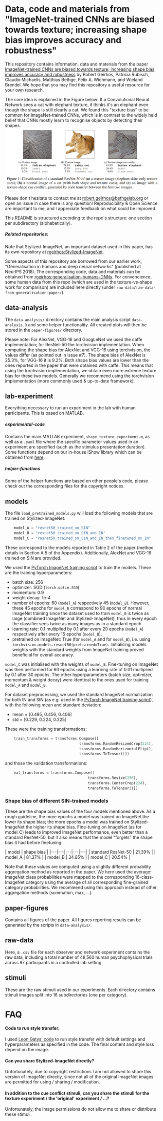# Data, code and materials from <br>"ImageNet-trained CNNs are biased towards texture; increasing shape bias improves accuracy and robustness"

This repository contains information, data and materials from the paper [ImageNet-trained CNNs are biased towards texture; increasing shape bias improves accuracy and robustness](https://openreview.net/forum?id=Bygh9j09KX) by Robert Geirhos, Patricia Rubisch, Claudio Michaelis, Matthias Bethge, Felix A. Wichmann, and Wieland Brendel. We hope that you may find this repository a useful resource for your own research.

The core idea is explained in the Figure below: If a Convolutional Neural Network sees a cat with elephant texture, it thinks it's an elephant even though the shape is still clearly a cat. We found this "texture bias" to be common for ImageNet-trained CNNs, which is in contrast to the widely held belief that CNNs mostly learn to recognise objects by detecting their shapes.
![intro_figure](./paper-figures/introduction/intro_figure.png) 

Please don't hesitate to contact me at robert.geirhos@bethgelab.org or open an issue in case there is any question! Reproducibility & Open Science are important to me, and I appreciate feedback on what could be improved.

This README is structured according to the repo's structure: one section per subdirectory (alphabetically).

##### Related repositories:
Note that Stylized-ImageNet, an important dataset used in this paper, has its own repository at [rgeirhos:Stylized-ImageNet](https://github.com/rgeirhos/Stylized-ImageNet).

Some aspects of this repository are borrowed from our earlier work, "Generalisation in humans and deep neural networks" (published at NeurIPS 2018). The corresponding code, data and materials can be obtained from [rgeirhos:generalisation-humans-DNNs](https://github.com/rgeirhos/generalisation-humans-DNNs). For convencience, some human data from this repo (which are used in the texture-vs-shape work for comparison) are included here directly (under ``raw-data/raw-data-from-generalisation-paper/``).


## data-analysis
The ``data-analysis/`` directory contains the main analysis script ``data-analysis.R`` and some helper functionality. All created plots will then be stored in the ``paper-figures/`` directory.

Please note: For AlexNet, VGG-16 and GoogLeNet we used the caffe implementation; for ResNet-50 the torchvision implementation. When computing the shape bias for AlexNet and VGG-16 using torchvision, the values differ (as pointed out in issue #7). The shape bias of AlexNet is 25.3%, for VGG-16 it is 9.2%. Both shape bias values are lower than the ones reported in the paper that were obtained with caffe. This means that using the torchvision implementation, we obtain even more extreme texture bias for these two models. Generally we recommend using the torchvision implementation (more commonly used & up-to-date framework).

## lab-experiment
Everything necessary to run an experiment in the lab with human participants. This is based on MATLAB.

##### experimental-code
Contains the main MATLAB experiment, `shape_texture_experiment.m`, as well as a `.yaml` file where the specific parameter values used in an experiment are specified (such as the stimulus presentation duration). Some functions depend on our in-house iShow library which can be obtained from [here](http://dx.doi.org/10.5281/zenodo.34217).

##### helper-functions
Some of the helper functions are based on other people's code, please check out the corresponding files for the copyright notices.


## models
The file ``load_pretrained_models.py`` will load the following models that are trained on Stylized-ImageNet:

```python
    model_A = "resnet50_trained_on_SIN"
    model_B = "resnet50_trained_on_SIN_and_IN"
    model_C = "resnet50_trained_on_SIN_and_IN_then_finetuned_on_IN"
```
These correspond to the models reported in Table 2 of the paper (method details in Section A.5 of the Appendix). Additionally, AlexNet and VGG-16 trained on SIN are provided.

We used the [PyTorch ImageNet training script](https://github.com/pytorch/examples/tree/master/imagenet)  to train the models. These are the training hyperparameters:

- batch size: 256
- optimizer: SGD (`torch.optim.SGD`)
- momentum: 0.9
- weight decay: 1e-4
- number of epochs: 60 (`model_A`) respectively 45 (`model_B`). However, these 45 epochs for `model_B` correspond to 90 epochs of normal ImageNet training since the dataset used to train `model_B` is twice as large (combined ImageNet and Stylized-ImageNet), thus in every epoch the classifier sees twice as many images as in a standard epoch.
- learning rate: 0.1 multiplied by 0.1 after every 20 epochs (`model_A`) respectively after every 15 epochs (`model_B`).
- pretrained on ImageNet: True (for `model_A` and for `model_B`), i.e. using `torchvision.models.resnet50(pretrained=True)`. Initialising models weights with the standard weights from ImageNet training proved beneficial for overall accuracy.

`model_C` was initialised with the weights of `model_B`. Fine-tuning on ImageNet was then performed for 60 epochs using a learning rate of 0.01 multiplied by 0.1 after 30 epochs. The other hyperparameters (batch size, optimizer, momentum & weight decay) were identical to the ones used for training `model_A` and `model_B`.

For dataset preprocessing, we used the standard ImageNet normalization for both IN and SIN (as e.g. used in the [PyTorch ImageNet training script](https://github.com/pytorch/examples/tree/master/imagenet)), with the following mean and standard deviation:

- mean = [0.485, 0.456, 0.406]
- std = [0.229, 0.224, 0.225]

These were the training transformations:

```python
    train_transforms = transforms.Compose([
                                  transforms.RandomResizedCrop(224),
                                  transforms.RandomHorizontalFlip(),
                                  transforms.ToTensor()])
```

and those the validation transformations:
```python                                  
    val_transforms = transforms.Compose([
                                      transforms.Resize(256),
                                      transforms.CenterCrop(224),
                                      transforms.ToTensor()])                 
```

### Shape bias of different SIN-trained models

These are the shape bias values of the four models mentioned above. As a rough guideline, the more epochs a model was trained on ImageNet the lower its shape bias; the more epochs a model was trained on Stylized-ImageNet the higher its shape bias. Fine-tuning on ImageNet (as for model_C) leads to improved ImageNet performance, even better than a standard ResNet-50, but it also means that the model "forgets" the shape bias it had before finetuning.

| model | shape bias  |
|---|---|---|---|---|
| standard ResNet-50  | 21.39% |
| model_A  | 81.37% | 
| model_B  | 34.65%  | 
| model_C  | 20.54% | 

Note that these values are computed using a slightly different probability aggregation method as reported in the paper. We here used the average: ImageNet class probabilities were mapped to the corresponding 16-class-ImageNet category using the average of all corresponding fine-grained category probabilities. We recommend using this approach instead of other aggregation methods (summation, max, ...).

## paper-figures
Contains all figures of the paper. All figures reporting results can be generated by the scripts in `data-analysis/`.


## raw-data
Here, a ``.csv`` file for each observer and network experiment contains the raw data, including a total number of 48,560 human psychophysical trials across 97 participants in a controlled lab setting.


## stimuli
These are the raw stimuli used in our experiments. Each directory contains stimuli images split into 16 subdirectories (one per category).


# FAQ

#### Code to run style transfer:
I used [Leon Gatys' code](https://github.com/leongatys/PytorchNeuralStyleTransfer) to run style transfer with default settings and hyperparameters as specified in the code. The final content and style loss depend on the image.

#### Can you share Stylized-ImageNet directly?
Unfortunately, due to copyright restrictions I am not allowed to share this version of ImageNet directly, since not all of the original ImageNet images are permitted for using / sharing / modification.


#### In addition to the cue conflict stimuli, can you share the stimuli for the texture experiment / the 'original' experiment / ...?
Unfortunately, the image permissions do not allow me to share or distribute these stimuli.
